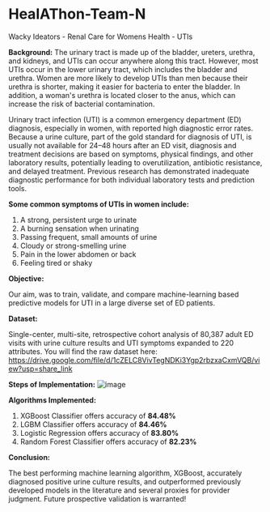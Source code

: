 # HealAThon-Team-N
Wacky Ideators - Renal Care for Womens Health - UTIs


**Background:**
The urinary tract is made up of the bladder, ureters, urethra, and kidneys, and UTIs can occur anywhere along this tract. However, most UTIs occur in the lower urinary tract, which includes the bladder and urethra. Women are more likely to develop UTIs than men because their urethra is shorter, making it easier for bacteria to enter the bladder. In addition, a woman's urethra is located closer to the anus, which can increase the risk of bacterial contamination.

Urinary tract infection (UTI) is a common emergency department (ED) diagnosis, especially in women, with reported high diagnostic error rates. Because a urine culture, part of the gold standard for diagnosis of UTI, is usually not available for 24–48 hours after an ED visit, diagnosis and treatment decisions are based on symptoms, physical findings, and other laboratory results, potentially leading to overutilization, antibiotic resistance, and delayed treatment. Previous research has demonstrated inadequate diagnostic performance for both individual laboratory tests and prediction tools.

**Some common symptoms of UTIs in women include:**
1. A strong, persistent urge to urinate
2. A burning sensation when urinating
3. Passing frequent, small amounts of urine
4. Cloudy or strong-smelling urine
5. Pain in the lower abdomen or back
6. Feeling tired or shaky

**Objective:**

Our aim, was to train, validate, and compare machine-learning based predictive models for UTI in a large diverse set of ED patients.


**Dataset:**

Single-center, multi-site, retrospective cohort analysis of 80,387 adult ED visits with urine culture results and UTI symptoms expanded to 220 attributes. You will find the raw dataset here: https://drive.google.com/file/d/1cZELC8VivTegNDKi3Ygp2rbzxaCxmVQB/view?usp=share_link


**Steps of Implementation:**
![image](https://user-images.githubusercontent.com/90405126/224066513-57574cd5-4e6b-498a-bdcb-1f0ac9023e12.png)


**Algorithms Implemented:**
1. XGBoost Classifier offers accuracy of **84.48%**
2. LGBM Classifier offers accuracy of **84.46%**
3. Logistic Regression offers accuracy of **83.80%**
4. Random Forest Classifier offers accuracy of **82.23%**


**Conclusion:**

The best performing machine learning algorithm, XGBoost, accurately diagnosed positive urine culture results, and outperformed previously developed models in the literature and several proxies for provider judgment. Future prospective validation is warranted!
